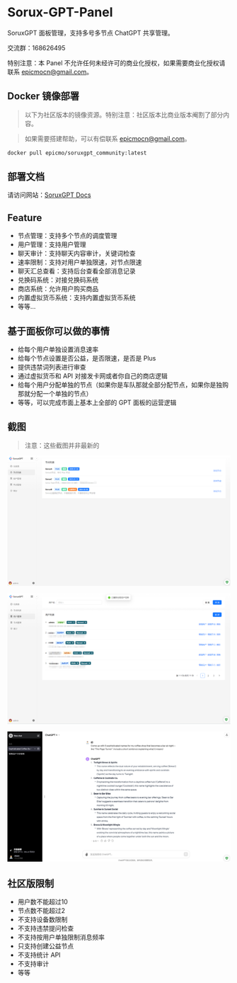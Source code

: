 # Sorux-GPT-Panel
SoruxGPT 面板管理，支持多号多节点 ChatGPT 共享管理。  

交流群：168626495  

特别注意：本 Panel 不允许任何未经许可的商业化授权，如果需要商业化授权请联系 epicmocn@gmail.com。  

## Docker 镜像部署
> 以下为社区版本的镜像资源。特别注意：社区版本比商业版本阉割了部分内容。  

> 如果需要搭建帮助，可以有偿联系 epicmocn@gmail.com。

```bash
docker pull epicmo/soruxgpt_community:latest
```

## 部署文档

请访问网站：[SoruxGPT Docs](https://liaosunny123.github.io/SoruxGPT-Docs/)

## Feature

- 节点管理：支持多个节点的调度管理
- 用户管理：支持用户管理
- 聊天审计：支持聊天内容审计，关键词检查
- 速率限制：支持对用户单独限速，对节点限速
- 聊天汇总查看：支持后台查看全部消息记录
- 兑换码系统：对接兑换码系统
- 商店系统：允许用户购买商品
- 内置虚拟货币系统：支持内置虚拟货币系统
- 等等...

## 基于面板你可以做的事情

- 给每个用户单独设置消息速率
- 给每个节点设置是否公益，是否限速，是否是 Plus
- 提供违禁词列表进行审查
- 通过虚拟货币和 API 对接发卡网或者你自己的商店逻辑
- 给每个用户分配单独的节点（如果你是车队那就全部分配节点，如果你是独购那就分配一个单独的节点）
- 等等，可以完成市面上基本上全部的 GPT 面板的运营逻辑

## 截图
> 注意：这些截图并非最新的
  
![节点列表](1.png)

![用户管理](2.png)

![聊天界面](4.png)

## 社区版限制

- 用户数不能超过10
- 节点数不能超过2
- 不支持设备数限制
- 不支持违禁提问检查
- 不支持按用户单独限制消息频率
- 只支持创建公益节点
- 不支持统计 API
- 不支持审计
- 等等
